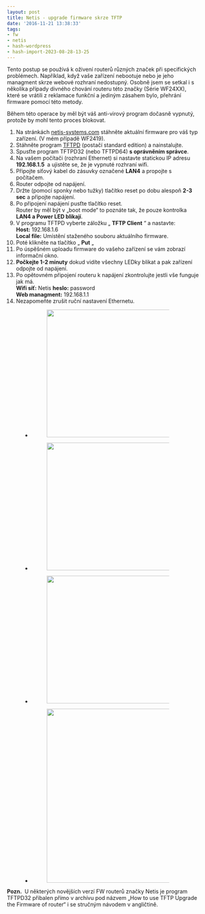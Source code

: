 ```yaml
---
layout: post
title: Netis - upgrade firmware skrze TFTP
date: '2016-11-21 13:38:33'
tags:
- fw
- netis
- hash-wordpress
- hash-import-2023-08-28-13-25
---
```


Tento postup se používá k oživení routerů různých značek při specifických problémech. Například, když vaše zařízení nebootuje nebo je jeho managment skrze webové rozhraní nedostupný. Osobně jsem se setkal i s několika případy divného chování routeru této značky (Série WF24XX), které se vrátili z reklamace funkční a jediným zásahem bylo, přehrání firmware pomocí této metody.

Během této operace by měl být váš anti-virový program dočasně vypnutý, protože by mohl tento proces blokovat.

1. Na stránkách [netis-systems.com](http://netis-systems.com/)&nbsp;stáhněte aktuální firmware pro váš typ zařízení. (V mém případě WF2419).
2. Stáhněte program [TFTPD](http://tftpd32.jounin.net/tftpd32_download.html)&nbsp;(postačí standard edition) a nainstalujte.
3. Spusťte program TFTPD32 (nebo TFTPD64) **s oprávněním správce**.
4. Na vašem počítači (rozhraní Ethernet) si nastavte statickou IP adresu&nbsp; **192.168.1.5&nbsp;** a ujistěte se, že je vypnuté rozhraní wifi.
5. Připojte síťový kabel do zásuvky označené **LAN4** a propojte s počítačem.
6. Router odpojte od napájení.
7. Držte (pomocí sponky nebo tužky) tlačítko reset po dobu alespoň **2-3 sec** a připojte napájení.
8. Po připojení napájení pusťte tlačítko reset.  
Router by měl být v „boot mode“ to poznáte tak, že pouze kontrolka **LAN4 a Power LED blikají**.
9. V programu TFTPD vyberte záložku „ **TFTP Client** “ a nastavte:  
**Host:** 192.168.1.6  
**Local file:** Umístění staženého souboru aktuálního firmware.
10. Poté klikněte na tlačítko „ **Put** „
11. Po úspěšném uploadu firmware do vašeho zařízení se vám zobrazí informační okno.
12. **Počkejte 1-2 minuty** dokud vidíte všechny LEDky blikat a pak zařízení odpojte od napájení.
13. Po opětovném připojení routeru k napájení zkontrolujte jestli vše funguje jak má.  
**Wifi síť:** Netis **heslo:** password  
**Web managment:** 192.168.1.1
14. Nezapomeňte zrušit ruční nastavení Ethernetu.
<figure class="is-layout-flex wp-block-gallery-1 wp-block-gallery columns-3 is-cropped"><ul class="blocks-gallery-grid">
<li class="blocks-gallery-item"><figure><a href="http://192.168.20.2/wordpress/wp-content/uploads/2020/09/snip_20161121121448.png"><img decoding="async" loading="lazy" width="391" height="334" src="http://192.168.20.2/wordpress/wp-content/uploads/2020/09/snip_20161121121448.png" alt="" data-id="4329" data-full-url="http://192.168.20.2/wordpress/wp-content/uploads/2020/09/snip_20161121121448.png" data-link="https://maxxx.cz/?attachment_id=4329" class="wp-image-4329" srcset=" __GHOST_URL__ /content/images/wordpress/2020/09/snip_20161121121448.png 391w, __GHOST_URL__ /content/images/wordpress/2020/09/snip_20161121121448-300x256.png 300w" sizes="(max-width: 391px) 100vw, 391px"></a></figure></li>
<li class="blocks-gallery-item"><figure><a href="http://192.168.20.2/wordpress/wp-content/uploads/2020/09/snip_20161121123303.png"><img decoding="async" loading="lazy" width="391" height="334" src="http://192.168.20.2/wordpress/wp-content/uploads/2020/09/snip_20161121123303.png" alt="" data-id="4331" data-full-url="http://192.168.20.2/wordpress/wp-content/uploads/2020/09/snip_20161121123303.png" data-link="https://maxxx.cz/?attachment_id=4331" class="wp-image-4331" srcset=" __GHOST_URL__ /content/images/wordpress/2020/09/snip_20161121123303.png 391w, __GHOST_URL__ /content/images/wordpress/2020/09/snip_20161121123303-300x256.png 300w" sizes="(max-width: 391px) 100vw, 391px"></a></figure></li>
<li class="blocks-gallery-item"><figure><a href="http://192.168.20.2/wordpress/wp-content/uploads/2020/09/snip_20161121132108.png"><img decoding="async" loading="lazy" width="391" height="334" src="http://192.168.20.2/wordpress/wp-content/uploads/2020/09/snip_20161121132108.png" alt="" data-id="4332" data-full-url="http://192.168.20.2/wordpress/wp-content/uploads/2020/09/snip_20161121132108.png" data-link="https://maxxx.cz/?attachment_id=4332" class="wp-image-4332" srcset=" __GHOST_URL__ /content/images/wordpress/2020/09/snip_20161121132108.png 391w, __GHOST_URL__ /content/images/wordpress/2020/09/snip_20161121132108-300x256.png 300w" sizes="(max-width: 391px) 100vw, 391px"></a></figure></li>
<li class="blocks-gallery-item"><figure><a href="http://192.168.20.2/wordpress/wp-content/uploads/2020/09/snip_20161121122022.png"><img decoding="async" loading="lazy" width="400" height="455" src="http://192.168.20.2/wordpress/wp-content/uploads/2020/09/snip_20161121122022.png" alt="" data-id="4330" data-full-url="http://192.168.20.2/wordpress/wp-content/uploads/2020/09/snip_20161121122022.png" data-link="https://maxxx.cz/?attachment_id=4330" class="wp-image-4330" srcset=" __GHOST_URL__ /content/images/wordpress/2020/09/snip_20161121122022.png 400w, __GHOST_URL__ /content/images/wordpress/2020/09/snip_20161121122022-264x300.png 264w" sizes="(max-width: 400px) 100vw, 400px"></a></figure></li>
</ul></figure>

**Pozn.&nbsp;** U některých novějších verzí FW routerů značky Netis je program TFTPD32 přibalen přímo v archívu pod názvem „How to use TFTP Upgrade the Firmware of router“ i se stručným návodem v angličtině.

<!--kg-card-end: html-->